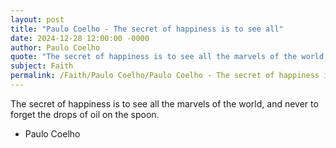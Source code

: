 ```yaml
---
layout: post
title: "Paulo Coelho - The secret of happiness is to see all"
date: 2024-12-28 12:00:00 -0000
author: Paulo Coelho
quote: "The secret of happiness is to see all the marvels of the world, and never to forget the drops of oil on the spoon."
subject: Faith
permalink: /Faith/Paulo Coelho/Paulo Coelho - The secret of happiness is to see all
---
```


The secret of happiness is to see all the marvels of the world, and never to forget the drops of oil on the spoon.

- Paulo Coelho
